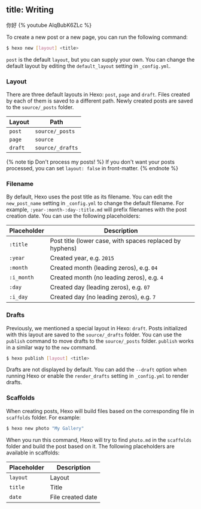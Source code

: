 title: Writing
---
你好
{% youtube AIqBubK6ZLc %}

To create a new post or a new page, you can run the following command:

``` bash
$ hexo new [layout] <title>
```

`post` is the default `layout`, but you can supply your own. You can change the default layout by editing the `default_layout` setting in `_config.yml`.

### Layout

There are three default layouts in Hexo: `post`, `page` and `draft`. Files created by each of them is saved to a different path. Newly created posts are saved to the `source/_posts` folder.

Layout | Path
--- | ---
`post` | `source/_posts`
`page` | `source`
`draft` | `source/_drafts`

{% note tip Don't process my posts! %}
If you don't want your posts processed, you can set `layout: false` in front-matter.
{% endnote %}

### Filename

By default, Hexo uses the post title as its filename. You can edit the `new_post_name` setting in `_config.yml` to change the default filename. For example, `:year-:month-:day-:title.md` will prefix filenames with the post creation date. You can use the following placeholders:

Placeholder | Description
--- | ---
`:title` | Post title (lower case, with spaces replaced by hyphens)
`:year` | Created year, e.g. `2015`
`:month` | Created month (leading zeros), e.g. `04`
`:i_month` | Created month (no leading zeros), e.g. `4`
`:day` | Created day (leading zeros), e.g. `07`
`:i_day` | Created day (no leading zeros), e.g. `7`

### Drafts

Previously, we mentioned a special layout in Hexo: `draft`. Posts initialized with this layout are saved to the `source/_drafts` folder. You can use the `publish` command to move drafts to the `source/_posts` folder. `publish` works in a similar way to the `new` command.

``` bash
$ hexo publish [layout] <title>
```

Drafts are not displayed by default. You can add the `--draft` option when running Hexo or enable the `render_drafts` setting in `_config.yml` to render drafts.

### Scaffolds

When creating posts, Hexo will build files based on the corresponding file in `scaffolds` folder. For example:

``` bash
$ hexo new photo "My Gallery"
```

When you run this command, Hexo will try to find `photo.md` in the `scaffolds` folder and build the post based on it. The following placeholders are available in scaffolds:

Placeholder | Description
--- | ---
`layout` | Layout
`title` | Title
`date` | File created date
